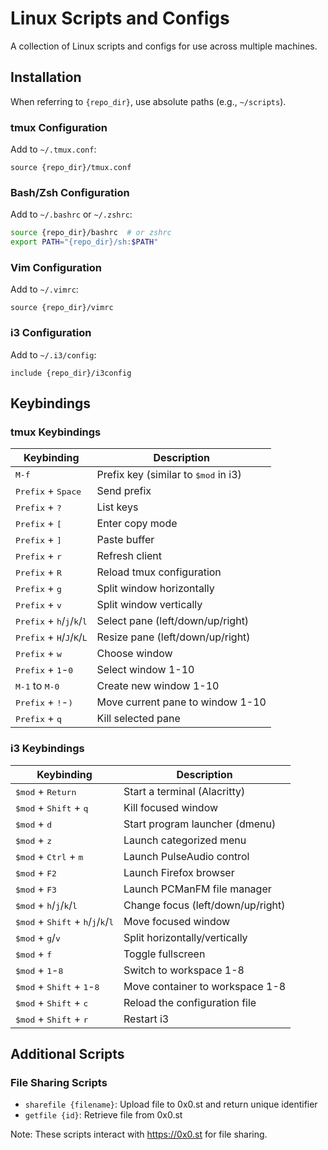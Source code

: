 # Linux Scripts and Configs

A collection of Linux scripts and configs for use across multiple machines.

## Installation

When referring to `{repo_dir}`, use absolute paths (e.g., `~/scripts`).

### tmux Configuration

Add to `~/.tmux.conf`:
```
source {repo_dir}/tmux.conf
```

### Bash/Zsh Configuration

Add to `~/.bashrc` or `~/.zshrc`:
```bash
source {repo_dir}/bashrc  # or zshrc
export PATH="{repo_dir}/sh:$PATH"
```

### Vim Configuration

Add to `~/.vimrc`:
```
source {repo_dir}/vimrc
```

### i3 Configuration

Add to `~/.i3/config`:
```
include {repo_dir}/i3config
```

## Keybindings

### tmux Keybindings

| Keybinding | Description |
|------------|-------------|
| <kbd>M-f</kbd> | Prefix key (similar to <kbd>$mod</kbd> in i3) |
| <kbd>Prefix</kbd> + <kbd>Space</kbd> | Send prefix |
| <kbd>Prefix</kbd> + <kbd>?</kbd> | List keys |
| <kbd>Prefix</kbd> + <kbd>[</kbd> | Enter copy mode |
| <kbd>Prefix</kbd> + <kbd>]</kbd> | Paste buffer |
| <kbd>Prefix</kbd> + <kbd>r</kbd> | Refresh client |
| <kbd>Prefix</kbd> + <kbd>R</kbd> | Reload tmux configuration |
| <kbd>Prefix</kbd> + <kbd>g</kbd> | Split window horizontally |
| <kbd>Prefix</kbd> + <kbd>v</kbd> | Split window vertically |
| <kbd>Prefix</kbd> + <kbd>h</kbd>/<kbd>j</kbd>/<kbd>k</kbd>/<kbd>l</kbd> | Select pane (left/down/up/right) |
| <kbd>Prefix</kbd> + <kbd>H</kbd>/<kbd>J</kbd>/<kbd>K</kbd>/<kbd>L</kbd> | Resize pane (left/down/up/right) |
| <kbd>Prefix</kbd> + <kbd>w</kbd> | Choose window |
| <kbd>Prefix</kbd> + <kbd>1</kbd>-<kbd>0</kbd> | Select window 1-10 |
| <kbd>M-1</kbd> to <kbd>M-0</kbd> | Create new window 1-10 |
| <kbd>Prefix</kbd> + <kbd>!</kbd>-<kbd>)</kbd> | Move current pane to window 1-10 |
| <kbd>Prefix</kbd> + <kbd>q</kbd> | Kill selected pane |

### i3 Keybindings

| Keybinding | Description |
|------------|-------------|
| <kbd>$mod</kbd> + <kbd>Return</kbd> | Start a terminal (Alacritty) |
| <kbd>$mod</kbd> + <kbd>Shift</kbd> + <kbd>q</kbd> | Kill focused window |
| <kbd>$mod</kbd> + <kbd>d</kbd> | Start program launcher (dmenu) |
| <kbd>$mod</kbd> + <kbd>z</kbd> | Launch categorized menu |
| <kbd>$mod</kbd> + <kbd>Ctrl</kbd> + <kbd>m</kbd> | Launch PulseAudio control |
| <kbd>$mod</kbd> + <kbd>F2</kbd> | Launch Firefox browser |
| <kbd>$mod</kbd> + <kbd>F3</kbd> | Launch PCManFM file manager |
| <kbd>$mod</kbd> + <kbd>h</kbd>/<kbd>j</kbd>/<kbd>k</kbd>/<kbd>l</kbd> | Change focus (left/down/up/right) |
| <kbd>$mod</kbd> + <kbd>Shift</kbd> + <kbd>h</kbd>/<kbd>j</kbd>/<kbd>k</kbd>/<kbd>l</kbd> | Move focused window |
| <kbd>$mod</kbd> + <kbd>g</kbd>/<kbd>v</kbd> | Split horizontally/vertically |
| <kbd>$mod</kbd> + <kbd>f</kbd> | Toggle fullscreen |
| <kbd>$mod</kbd> + <kbd>1</kbd>-<kbd>8</kbd> | Switch to workspace 1-8 |
| <kbd>$mod</kbd> + <kbd>Shift</kbd> + <kbd>1</kbd>-<kbd>8</kbd> | Move container to workspace 1-8 |
| <kbd>$mod</kbd> + <kbd>Shift</kbd> + <kbd>c</kbd> | Reload the configuration file |
| <kbd>$mod</kbd> + <kbd>Shift</kbd> + <kbd>r</kbd> | Restart i3 |

## Additional Scripts

### File Sharing Scripts

- `sharefile {filename}`: Upload file to 0x0.st and return unique identifier
- `getfile {id}`: Retrieve file from 0x0.st

Note: These scripts interact with https://0x0.st for file sharing.
